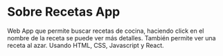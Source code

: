 # Sobre Recetas App
Web App que permite buscar recetas de cocina, haciendo click en el nombre de la receta se puede ver más detalles. También permite ver una receta al azar.
Usando HTML, CSS, Javascript y React.
